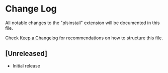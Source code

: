 # Change Log

All notable changes to the "plsinstall" extension will be documented in this file.

Check [Keep a Changelog](http://keepachangelog.com/) for recommendations on how to structure this file.

## [Unreleased]

- Initial release